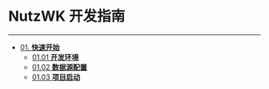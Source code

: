 # NutzWK 开发指南


---

- [01. **快速开始**](01.QuickStart)
  - [01.01 **开发环境**](01.QuickStart/01.01.Environment.md)
  - [01.02 **数据源配置**](01.QuickStart/01.02.DBConfig.md)
  - [01.03 **项目启动**](01.QuickStart/01.03.Start.md)
